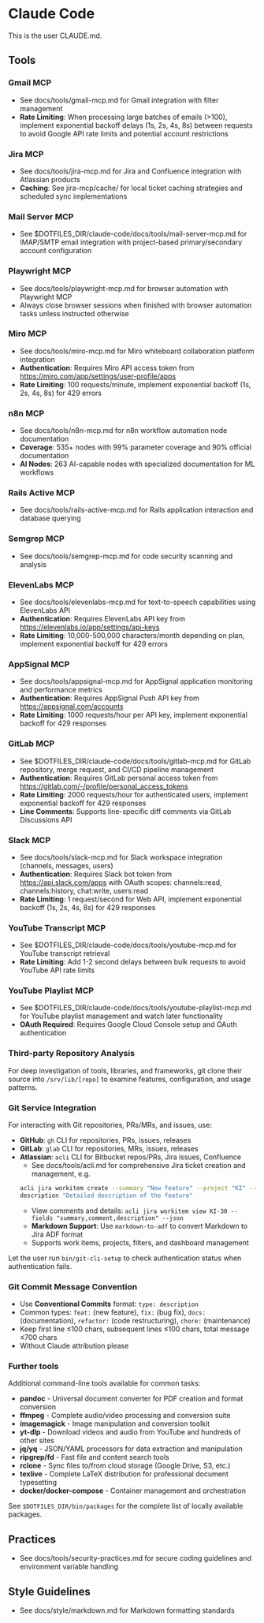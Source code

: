 # Claude Code

This is the user CLAUDE.md.

## Tools

### Gmail MCP
- See docs/tools/gmail-mcp.md for Gmail integration with filter management
- **Rate Limiting**: When processing large batches of emails (>100), implement
  exponential backoff delays (1s, 2s, 4s, 8s) between requests to avoid Google
  API rate limits and potential account restrictions

### Jira MCP
- See docs/tools/jira-mcp.md for Jira and Confluence integration with Atlassian products
- **Caching**: See jira-mcp/cache/ for local ticket caching strategies and scheduled sync implementations

### Mail Server MCP
- See $DOTFILES_DIR/claude-code/docs/tools/mail-server-mcp.md for IMAP/SMTP email integration with project-based primary/secondary account configuration

### Playwright MCP
- See docs/tools/playwright-mcp.md for browser automation with Playwright MCP
- Always close browser sessions when finished with browser automation tasks unless instructed otherwise

### Miro MCP
- See docs/tools/miro-mcp.md for Miro whiteboard collaboration platform integration
- **Authentication**: Requires Miro API access token from https://miro.com/app/settings/user-profile/apps
- **Rate Limiting**: 100 requests/minute, implement exponential backoff (1s, 2s, 4s, 8s) for 429 errors

### n8n MCP
- See docs/tools/n8n-mcp.md for n8n workflow automation node documentation
- **Coverage**: 535+ nodes with 99% parameter coverage and 90% official documentation
- **AI Nodes**: 263 AI-capable nodes with specialized documentation for ML workflows

### Rails Active MCP
- See docs/tools/rails-active-mcp.md for Rails application interaction and database querying

### Semgrep MCP
- See docs/tools/semgrep-mcp.md for code security scanning and analysis

### ElevenLabs MCP
- See docs/tools/elevenlabs-mcp.md for text-to-speech capabilities using ElevenLabs API
- **Authentication**: Requires ElevenLabs API key from https://elevenlabs.io/app/settings/api-keys
- **Rate Limiting**: 10,000-500,000 characters/month depending on plan, implement exponential backoff for 429 errors

### AppSignal MCP
- See docs/tools/appsignal-mcp.md for AppSignal application monitoring and performance metrics
- **Authentication**: Requires AppSignal Push API key from https://appsignal.com/accounts
- **Rate Limiting**: 1000 requests/hour per API key, implement exponential backoff for 429 responses

### GitLab MCP
- See $DOTFILES_DIR/claude-code/docs/tools/gitlab-mcp.md for GitLab repository, merge request, and CI/CD pipeline management
- **Authentication**: Requires GitLab personal access token from https://gitlab.com/-/profile/personal_access_tokens
- **Rate Limiting**: 2000 requests/hour for authenticated users, implement exponential backoff for 429 responses
- **Line Comments**: Supports line-specific diff comments via GitLab Discussions API

### Slack MCP
- See docs/tools/slack-mcp.md for Slack workspace integration (channels, messages, users)
- **Authentication**: Requires Slack bot token from https://api.slack.com/apps with OAuth scopes: channels:read, channels:history, chat:write, users:read
- **Rate Limiting**: 1 request/second for Web API, implement exponential backoff (1s, 2s, 4s, 8s) for 429 responses

### YouTube Transcript MCP
- See $DOTFILES_DIR/claude-code/docs/tools/youtube-mcp.md for YouTube transcript retrieval
- **Rate Limiting**: Add 1-2 second delays between bulk requests to avoid YouTube API rate limits

### YouTube Playlist MCP
- See $DOTFILES_DIR/claude-code/docs/tools/youtube-playlist-mcp.md for YouTube playlist management and watch later functionality
- **OAuth Required**: Requires Google Cloud Console setup and OAuth authentication

### Third-party Repository Analysis
For deep investigation of tools, libraries, and frameworks, git clone their source into `/srv/lib/[repo]` to examine features, configuration, and usage patterns.

### Git Service Integration
For interacting with Git repositories, PRs/MRs, and issues, use:
- **GitHub**: `gh` CLI for repositories, PRs, issues, releases
- **GitLab**: `glab` CLI for repositories, MRs, issues, releases  
- **Atlassian**: `acli` CLI for Bitbucket repos/PRs, Jira issues, Confluence
  - See docs/tools/acli.md for comprehensive Jira ticket creation and management, e.g.
  ```bash
  acli jira workitem create --summary "New feature" --project "KI" --type "Task" \
  description "Detailed description of the feature"
  ```
  - View comments and details: `acli jira workitem view KI-30 --fields "summary,comment,description" --json`
  - **Markdown Support**: Use `markdown-to-adf` to convert Markdown to Jira ADF format
  - Supports work items, projects, filters, and dashboard management

Let the user run `bin/git-cli-setup` to check authentication status when authentication fails.

### Git Commit Message Convention
- Use **Conventional Commits** format: `type: description`
- Common types: `feat:` (new feature), `fix:` (bug fix), `docs:`
  (documentation), `refactor:` (code restructuring), `chore:` (maintenance)
- Keep first line ≤100 chars, subsequent lines ≤100 chars, total message ≤700 chars
- Without Claude attribution please

### Further tools
Additional command-line tools available for common tasks:
- **pandoc** - Universal document converter for PDF creation and format conversion
- **ffmpeg** - Complete audio/video processing and conversion suite
- **imagemagick** - Image manipulation and conversion toolkit
- **yt-dlp** - Download videos and audio from YouTube and hundreds of other sites
- **jq/yq** - JSON/YAML processors for data extraction and manipulation
- **ripgrep/fd** - Fast file and content search tools
- **rclone** - Sync files to/from cloud storage (Google Drive, S3, etc.)
- **texlive** - Complete LaTeX distribution for professional document typesetting
- **docker/docker-compose** - Container management and orchestration

See `$DOTFILES_DIR/bin/packages` for the complete list of locally available packages.

## Practices
- See docs/tools/security-practices.md for secure coding
  guidelines and environment variable handling

## Style Guidelines
- See docs/style/markdown.md for Markdown formatting standards

